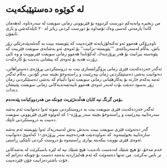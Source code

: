 # له‌ كوێوه‌ ده‌ستپێبكه‌یت

من زنجیره‌ وانه‌یه‌كم دورست كردووه‌ بۆ فێربوونی زمانی سویفت له‌ سه‌ره‌تاوه‌. له‌هه‌مان كاتدا یارمه‌تی كه‌سی وه‌ك تۆمداوه‌ بۆ دورست كردنی زیاتر له‌ ٢٠ ئاپله‌كه‌شن و یاری ئایفۆن. 

ناوه‌ڕۆكی هه‌موو ئه‌و ته‌كنه‌لۆژیایه‌نه‌ فێرده‌بیت كه‌ پێویسته‌ ببیت به‌ گه‌شه‌پێده‌رێكی زۆر باش، به‌ڵام له‌سه‌ربناغه‌ی '''پێویسته‌-بزانیت'' بۆ ئه‌وه‌ی ئه‌و به‌شانه‌ی سویفت فێربیت كه‌ پێوه‌سته‌ بیزانیت بۆ هه‌ر پڕۆژه‌یه‌ك. له‌كۆتایدا هه‌موو زمانی سویفت فێربوویت و وه‌ ئاپی زۆرت هه‌یه‌ بۆ ئه‌وه‌ی كه‌ پیشانی بده‌یت بۆ كاره‌كه‌ت. 

ئه‌گه‌ر حه‌زده‌كه‌یت فێری زمانی پرۆگڕامسازی بیت به‌ دروستكردنی پڕۆژه‌ی ده‌ستڕاهاتن، ده‌توانیت به‌شی ده‌ستپێكردنی زمان بپه‌ڕێنیت و ڕاسته‌وخۆ بچیته‌ سه‌ر كۆدین. به‌ڵام ئه‌گه‌ر ئه‌مه‌ یه‌كه‌م جارته‌ بۆ به‌كارهێنانی زمانی سویفت ئه‌وا دڵنیام كه‌ به‌شی ده‌ستێكردنی زمان زۆر به‌سود ده‌بێت بۆت له‌به‌ر ئه‌وه‌ی هه‌موو تایبه‌تمه‌ندیه‌كانی زمانی سویفتت پێنیشان ده‌دات. 

**بۆمن گرنگ نیه‌ كایان هه‌ڵده‌ژێریت چونكه‌ من هه‌ردووكیانت پێده‌ده‌م.**

ئه‌گه‌ر حه‌زده‌كه‌یت فێری سویفت بیت به‌ دروستكردنی نمونه‌ ئه‌وا ده‌توانیت ئه‌م به‌شه‌ سه‌ره‌تاییه‌ بپه‌ڕێنیت و ڕاسته‌وخۆ بچیته‌ سه‌ر پڕۆژه‌-١ كه‌ له‌وێوه‌ فێری فێربوونی سویفت ده‌بیت به‌ دروستكردنی ئاپێك. 

گه‌ر ده‌ته‌وێت فێری سویفت ببیت به‌به‌ش به‌ش له‌سه‌ریه‌ك ئه‌وا پێویسته‌ ئه‌م به‌شه‌ ساره‌تاییه‌ بخوێنیته‌وه‌. كه‌ ته‌واوده‌بێت هه‌رده‌چیته‌ سه‌ر پڕۆژه‌ی-١ كه‌له‌وێ ده‌توانیت ئه‌وه‌ی فێری بوویت بیكه‌یته‌ بواری ڕاستیه‌وه‌ بۆ دروست كردنی ئاپێكی ڕاستی. 

خه‌م مه‌خۆ، تۆ هیچ شتێك له‌ده‌ست ناده‌یت: هیچ شتێك نیه‌ له‌ لێره‌ باسبكرێت له‌ به‌شه‌كانی تر باس نه‌كرێت. من ته‌نها ده‌مه‌وێت كه‌ ئه‌م هه‌لبژاردنه‌ بده‌مه‌ ده‌ست بۆ چونكه‌ ده‌زانم كه‌ خۆت باشترده‌زانیت چۆن فێرده‌بیت.







